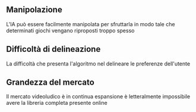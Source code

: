 ## Manipolazione

L'IA può essere facilmente manipolata per sfruttarla in modo tale che determinati giochi vengano riproposti troppo spesso

## Difficoltà di delineazione

La difficoltà che presenta l'algoritmo nel delineare le preferenze dell'utente

## Grandezza del mercato

Il mercato videoludico è in continua espansione è letteralmente impossibile avere la libreria completa presente online